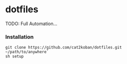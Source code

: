 # dotfiles

TODO: Full Automation...


### Installation
```
git clone https://github.com/cat2koban/dotfiles.git ~/path/to/anywhere`
sh setup
```
